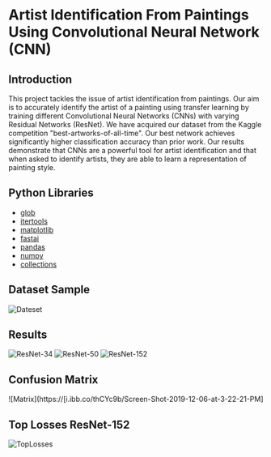 # Artist Identification From Paintings Using Convolutional Neural Network (CNN)

## Introduction

This project tackles the issue of artist identification from paintings. Our aim is to accurately identify the artist of a painting using transfer learning by training different Convolutional Neural Networks (CNNs) with varying Residual Networks (ResNet). We have acquired our dataset from the Kaggle competition "best-artworks-of-all-time". Our best network achieves significantly higher classification accuracy than prior work. Our results demonstrate that CNNs are a powerful tool for artist identification and that when asked to identify artists, they are able to learn a representation of painting style.


## Python Libraries

* [glob](https://docs.python.org/3/library/glob.html)
* [itertools](https://docs.python.org/3/library/itertools.html) 
* [matplotlib](https://docs.python.org/3/library/matplotlib.html) 
* [fastai](https://docs.python.org/3/library/fastai.html) 
* [pandas](https://docs.python.org/3/library/pandas.html) 
* [numpy](https://docs.python.org/3/library/numpy.html) 
* [collections](https://docs.python.org/3/library/collections.html) 

## Dataset Sample

![Dateset](https://www.github.com/cmagliano/Proj/edit/main/LabelArtPicies/Data/MONET_1.png)
## Results 

![ResNet-34](https://i.ibb.co/jWCP9wW/Screen-Shot-2019-12-06-at-3-21-55-PM.png)
![ResNet-50](https://i.ibb.co/2FW0k3Z/Screen-Shot-2019-12-06-at-3-22-02-PM.png)
![ResNet-152](https://i.ibb.co/jgn8m9V/Screen-Shot-2019-12-06-at-3-22-08-PM.png)

## Confusion Matrix

![Matrix](https://[i.ibb.co/thCYc9b/Screen-Shot-2019-12-06-at-3-22-21-PM]

## Top Losses ResNet-152

![TopLosses](https://i.ibb.co/d5DgMBk/Top-losses-Res-Net152.png)



